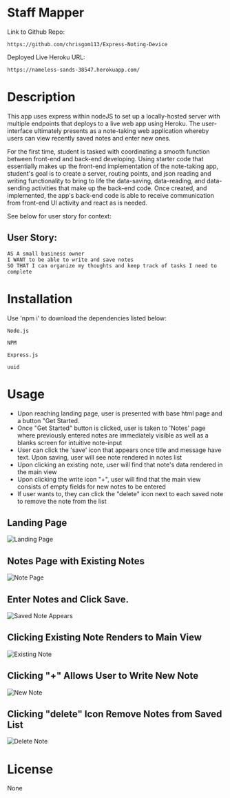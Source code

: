 # Staff Mapper

Link to Github Repo: 
```
https://github.com/chrisgom113/Express-Noting-Device
```
Deployed Live Heroku URL:
``` 
https://nameless-sands-38547.herokuapp.com/
```

# Description

This app uses express within nodeJS to set up a locally-hosted server with multiple endpoints that deploys to a live web app using Heroku.
The user-interface ultimately presents as a note-taking web application whereby users can view recently saved notes and enter new ones.

For the first time, student is tasked with coordinating a smooth function between front-end and back-end developing. Using starter code that essentially makes up the front-end implementation of the note-taking app, student's goal is to create a server, routing points, and json reading and writing functionality to bring to life the data-saving, data-reading, and data-sending activities that make up the back-end code. Once created, and implemented, the app's back-end code is able to receive communication from front-end UI activity and react as is needed.

See below for user story for context:

## User Story:

```
AS A small business owner
I WANT to be able to write and save notes
SO THAT I can organize my thoughts and keep track of tasks I need to complete
```


# Installation


Use 'npm i' to download the dependencies listed below:

```
Node.js

NPM

Express.js

uuid
```




# Usage

- Upon reaching landing page, user is presented with base html page and a button "Get Started.
- Once "Get Started" button is clicked, user is taken to 'Notes' page where previously entered notes are immediately visible as well as a blanks screen for intuitive note-input
- User can click the 'save' icon that appears once title and message have text. Upon saving, user will see note rendered in notes list
- Upon clicking an existing note, user will find that note's data rendered in the main view
- Upon clicking the write icon "+", user will find that the main view consists of empty fields for new notes to be entered
- If user wants to, they can click the "delete" icon next to each saved note to remove the note from the list

## Landing Page

![Landing Page](./assets/landing_page.png)
  
## Notes Page with Existing Notes 

![Note Page](./assets/Notes_page.gif)


## Enter Notes and Click Save. 

![Saved Note Appears](./assets/save_note.gif)

## Clicking Existing Note Renders to Main View

![Existing Note](./assets/previous_notes.gif)

## Clicking "+" Allows User to Write New Note

![New Note](./assets/New_Note.gif)

## Clicking "delete" Icon Remove Notes from Saved List

![Delete Note](./assets/Delete_note.gif)
 
# License

None